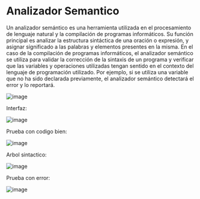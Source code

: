 # Analizador Semantico

Un analizador semántico es una herramienta utilizada en el procesamiento de lenguaje natural y la compilación de programas informáticos. Su función principal es analizar la estructura sintáctica de una oración o expresión, y asignar significado a las palabras y elementos presentes en la misma.
En el caso de la compilación de programas informáticos, el analizador semántico se utiliza para validar la corrección de la sintaxis de un programa y verificar que las variables y operaciones utilizadas tengan sentido en el contexto del lenguaje de programación utilizado. Por ejemplo, si se utiliza una variable que no ha sido declarada previamente, el analizador semántico detectará el error y lo reportará.

![image](https://github.com/NaClamandra/Seminario-Traductores-De-Lenguajes-2/assets/74439320/ffeb2837-3ac6-43ce-8779-c011af4ac698)


Interfaz:

![image](https://github.com/NaClamandra/Seminario-Traductores-De-Lenguajes-2/assets/74439320/fb82e005-cc70-45a8-b019-646e9425eb1c)


Prueba con codigo bien:

![image](https://github.com/NaClamandra/Seminario-Traductores-De-Lenguajes-2/assets/74439320/5aebb828-d65a-4240-95e4-47528f671d21)


Arbol sintactico:

![image](https://github.com/NaClamandra/Seminario-Traductores-De-Lenguajes-2/assets/74439320/9d4317b9-ab12-4009-a848-4bff2ffe17e6)


Prueba con error:

![image](https://github.com/NaClamandra/Seminario-Traductores-De-Lenguajes-2/assets/74439320/1783c3b5-5b97-4506-860a-33ec6e4cedc1)


